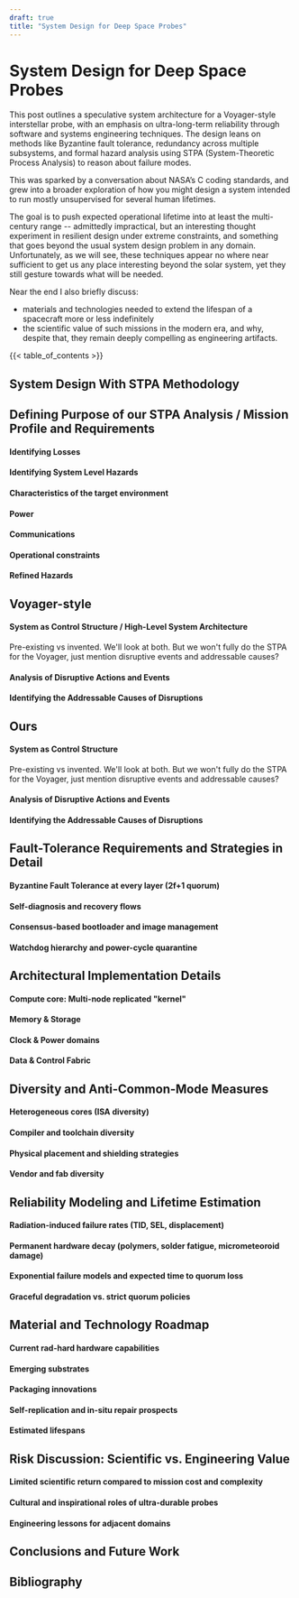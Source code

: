 ```yaml
---
draft: true
title: "System Design for Deep Space Probes"
---
```


# System Design for Deep Space Probes

This post outlines a speculative system architecture for a Voyager-style interstellar probe, with an emphasis on ultra-long-term reliability through software and systems engineering techniques. The design leans on methods like Byzantine fault tolerance, redundancy across multiple subsystems, and formal hazard analysis using STPA (System-Theoretic Process Analysis) to reason about failure modes.

This was sparked by a conversation about NASA’s C coding standards, and grew into a broader exploration of how you might design a system intended to run mostly unsupervised for several human lifetimes.

The goal is to push expected operational lifetime into at least the multi-century range -- admittedly impractical, but an interesting thought experiment in resilient design under extreme constraints, and something that goes beyond the usual system design problem in any domain. Unfortunately, as we will see, these techniques appear no where near sufficient to get us any place interesting beyond the solar system, yet they still gesture towards what will be needed.

Near the end I also briefly discuss:
* materials and technologies needed to extend the lifespan of a spacecraft more or less indefinitely
* the scientific value of such missions in the modern era, and why, despite that, they remain deeply compelling as engineering artifacts.

{{< table_of_contents >}}

## System Design With STPA Methodology



## Defining Purpose of our STPA Analysis / Mission Profile and Requirements

#### Identifying Losses

#### Identifying System Level Hazards

#### Characteristics of the target environment

#### Power

#### Communications

#### Operational constraints

#### Refined Hazards

## Voyager-style

#### System as Control Structure / High-Level System Architecture

Pre-existing vs invented. We'll look at both. But we won't fully do the STPA for the Voyager, just mention disruptive events and addressable causes?

#### Analysis of Disruptive Actions and Events

#### Identifying the Addressable Causes of Disruptions


## Ours

#### System as Control Structure

Pre-existing vs invented. We'll look at both. But we won't fully do the STPA for the Voyager, just mention disruptive events and addressable causes?

#### Analysis of Disruptive Actions and Events

#### Identifying the Addressable Causes of Disruptions


## Fault-Tolerance Requirements and Strategies in Detail

####  Byzantine Fault Tolerance at every layer (2f+1 quorum)

####  Self-diagnosis and recovery flows

####  Consensus-based bootloader and image management

####  Watchdog hierarchy and power-cycle quarantine

## Architectural Implementation Details

####  Compute core: Multi-node replicated "kernel"

####  Memory & Storage

####  Clock & Power domains

####  Data & Control Fabric

## Diversity and Anti-Common-Mode Measures

####  Heterogeneous cores (ISA diversity)

####  Compiler and toolchain diversity

####  Physical placement and shielding strategies

####  Vendor and fab diversity

## Reliability Modeling and Lifetime Estimation

####  Radiation-induced failure rates (TID, SEL, displacement)

####  Permanent hardware decay (polymers, solder fatigue, micrometeoroid damage)

####  Exponential failure models and expected time to quorum loss

####  Graceful degradation vs. strict quorum policies

## Material and Technology Roadmap

####  Current rad-hard hardware capabilities

####  Emerging substrates

####  Packaging innovations

####  Self-replication and in-situ repair prospects

#### Estimated lifespans

## Risk Discussion: Scientific vs. Engineering Value

####  Limited scientific return compared to mission cost and complexity

####  Cultural and inspirational roles of ultra-durable probes

####  Engineering lessons for adjacent domains

## Conclusions and Future Work

## Bibliography

